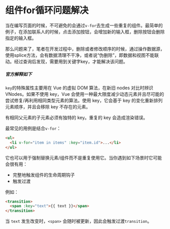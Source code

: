 # 组件for循环问题解决

当在编写页面的时候，不可避免的会通过`v-for`去生成一些重复的组件。最简单的例子，在添加联系人的时候，点击添加按钮，会增加新的输入框，删除按钮会删除指定的输入框。

那么问题来了，笔者在开发过程中，删除或者修改顺序的时候，通过操作数据源，使用splice方法，会有数据清理不干净，或者说“伪删除”，即数据和视图不能联动。经过查询后发现，需要用到关键字key，才能解决该问题。

##### 官方解释如下

`key`的特殊属性主要用在 Vue 的虚拟 DOM 算法，在新旧 nodes 对比时辨识 VNodes。如果不使用 key，Vue 会使用一种最大限度减少动态元素并且尽可能的尝试修复/再利用相同类型元素的算法。使用 key，它会基于 key 的变化重新排列元素顺序，并且会移除 key 不存在的元素。

有相同父元素的子元素必须有独特的 key。重复的 key 会造成渲染错误。

最常见的用例是结合`v-for`：

```html
<ul>
  <li v-for="item in items" :key="item.id">...</li>
</ul>
```

它也可以用于强制替换元素/组件而不是重复使用它。当你遇到如下场景时它可能会很有用：

* 完整地触发组件的生命周期钩子
* 触发过渡

例如：

```html
<transition>
  <span :key="text">{{ text }}</span>
</transition>
```

当 `text` 发生改变时，`<span>` 会随时被更新，因此会触发过渡`transition`。

